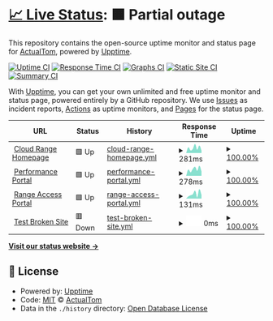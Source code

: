 # [📈 Live Status](https://status.cloudrangecyber.com): <!--live status--> **🟧 Partial outage**

This repository contains the open-source uptime monitor and status page for [ActualTom](https://status.cloudrangecyber.com), powered by [Upptime](https://github.com/upptime/upptime).

[![Uptime CI](https://github.com/ActualTom/crc-uptime/workflows/Uptime%20CI/badge.svg)](https://github.com/ActualTom/crc-uptime/actions?query=workflow%3A%22Uptime+CI%22)
[![Response Time CI](https://github.com/ActualTom/crc-uptime/workflows/Response%20Time%20CI/badge.svg)](https://github.com/ActualTom/crc-uptime/actions?query=workflow%3A%22Response+Time+CI%22)
[![Graphs CI](https://github.com/ActualTom/crc-uptime/workflows/Graphs%20CI/badge.svg)](https://github.com/ActualTom/crc-uptime/actions?query=workflow%3A%22Graphs+CI%22)
[![Static Site CI](https://github.com/ActualTom/crc-uptime/workflows/Static%20Site%20CI/badge.svg)](https://github.com/ActualTom/crc-uptime/actions?query=workflow%3A%22Static+Site+CI%22)
[![Summary CI](https://github.com/ActualTom/crc-uptime/workflows/Summary%20CI/badge.svg)](https://github.com/ActualTom/crc-uptime/actions?query=workflow%3A%22Summary+CI%22)

With [Upptime](https://upptime.js.org), you can get your own unlimited and free uptime monitor and status page, powered entirely by a GitHub repository. We use [Issues](https://github.com/ActualTom/crc-uptime/issues) as incident reports, [Actions](https://github.com/ActualTom/crc-uptime/actions) as uptime monitors, and [Pages](https://status.cloudrangecyber.com) for the status page.

<!--start: status pages-->
<!-- This summary is generated by Upptime (https://github.com/upptime/upptime) -->
<!-- Do not edit this manually, your changes will be overwritten -->
<!-- prettier-ignore -->
| URL | Status | History | Response Time | Uptime |
| --- | ------ | ------- | ------------- | ------ |
| <img alt="" src="https://icons.duckduckgo.com/ip3/www.cloudrangecyber.com.ico" height="13"> [Cloud Range Homepage](https://www.cloudrangecyber.com) | 🟩 Up | [cloud-range-homepage.yml](https://github.com/ActualTom/crc-uptime/commits/HEAD/history/cloud-range-homepage.yml) | <details><summary><img alt="Response time graph" src="./graphs/cloud-range-homepage/response-time-week.png" height="20"> 281ms</summary><br><a href="https://ActualTom.github.io/crc-uptime/history/cloud-range-homepage"><img alt="Response time 507" src="https://img.shields.io/endpoint?url=https%3A%2F%2Fraw.githubusercontent.com%2FActualTom%2Fcrc-uptime%2FHEAD%2Fapi%2Fcloud-range-homepage%2Fresponse-time.json"></a><br><a href="https://ActualTom.github.io/crc-uptime/history/cloud-range-homepage"><img alt="24-hour response time 127" src="https://img.shields.io/endpoint?url=https%3A%2F%2Fraw.githubusercontent.com%2FActualTom%2Fcrc-uptime%2FHEAD%2Fapi%2Fcloud-range-homepage%2Fresponse-time-day.json"></a><br><a href="https://ActualTom.github.io/crc-uptime/history/cloud-range-homepage"><img alt="7-day response time 281" src="https://img.shields.io/endpoint?url=https%3A%2F%2Fraw.githubusercontent.com%2FActualTom%2Fcrc-uptime%2FHEAD%2Fapi%2Fcloud-range-homepage%2Fresponse-time-week.json"></a><br><a href="https://ActualTom.github.io/crc-uptime/history/cloud-range-homepage"><img alt="30-day response time 349" src="https://img.shields.io/endpoint?url=https%3A%2F%2Fraw.githubusercontent.com%2FActualTom%2Fcrc-uptime%2FHEAD%2Fapi%2Fcloud-range-homepage%2Fresponse-time-month.json"></a><br><a href="https://ActualTom.github.io/crc-uptime/history/cloud-range-homepage"><img alt="1-year response time 507" src="https://img.shields.io/endpoint?url=https%3A%2F%2Fraw.githubusercontent.com%2FActualTom%2Fcrc-uptime%2FHEAD%2Fapi%2Fcloud-range-homepage%2Fresponse-time-year.json"></a></details> | <details><summary><a href="https://ActualTom.github.io/crc-uptime/history/cloud-range-homepage">100.00%</a></summary><a href="https://ActualTom.github.io/crc-uptime/history/cloud-range-homepage"><img alt="All-time uptime 100.00%" src="https://img.shields.io/endpoint?url=https%3A%2F%2Fraw.githubusercontent.com%2FActualTom%2Fcrc-uptime%2FHEAD%2Fapi%2Fcloud-range-homepage%2Fuptime.json"></a><br><a href="https://ActualTom.github.io/crc-uptime/history/cloud-range-homepage"><img alt="24-hour uptime 100.00%" src="https://img.shields.io/endpoint?url=https%3A%2F%2Fraw.githubusercontent.com%2FActualTom%2Fcrc-uptime%2FHEAD%2Fapi%2Fcloud-range-homepage%2Fuptime-day.json"></a><br><a href="https://ActualTom.github.io/crc-uptime/history/cloud-range-homepage"><img alt="7-day uptime 100.00%" src="https://img.shields.io/endpoint?url=https%3A%2F%2Fraw.githubusercontent.com%2FActualTom%2Fcrc-uptime%2FHEAD%2Fapi%2Fcloud-range-homepage%2Fuptime-week.json"></a><br><a href="https://ActualTom.github.io/crc-uptime/history/cloud-range-homepage"><img alt="30-day uptime 100.00%" src="https://img.shields.io/endpoint?url=https%3A%2F%2Fraw.githubusercontent.com%2FActualTom%2Fcrc-uptime%2FHEAD%2Fapi%2Fcloud-range-homepage%2Fuptime-month.json"></a><br><a href="https://ActualTom.github.io/crc-uptime/history/cloud-range-homepage"><img alt="1-year uptime 100.00%" src="https://img.shields.io/endpoint?url=https%3A%2F%2Fraw.githubusercontent.com%2FActualTom%2Fcrc-uptime%2FHEAD%2Fapi%2Fcloud-range-homepage%2Fuptime-year.json"></a></details>
| <img alt="" src="https://icons.duckduckgo.com/ip3/certification.cloudrangecyber.com.ico" height="13"> [Performance Portal](https://certification.cloudrangecyber.com) | 🟩 Up | [performance-portal.yml](https://github.com/ActualTom/crc-uptime/commits/HEAD/history/performance-portal.yml) | <details><summary><img alt="Response time graph" src="./graphs/performance-portal/response-time-week.png" height="20"> 278ms</summary><br><a href="https://ActualTom.github.io/crc-uptime/history/performance-portal"><img alt="Response time 317" src="https://img.shields.io/endpoint?url=https%3A%2F%2Fraw.githubusercontent.com%2FActualTom%2Fcrc-uptime%2FHEAD%2Fapi%2Fperformance-portal%2Fresponse-time.json"></a><br><a href="https://ActualTom.github.io/crc-uptime/history/performance-portal"><img alt="24-hour response time 181" src="https://img.shields.io/endpoint?url=https%3A%2F%2Fraw.githubusercontent.com%2FActualTom%2Fcrc-uptime%2FHEAD%2Fapi%2Fperformance-portal%2Fresponse-time-day.json"></a><br><a href="https://ActualTom.github.io/crc-uptime/history/performance-portal"><img alt="7-day response time 278" src="https://img.shields.io/endpoint?url=https%3A%2F%2Fraw.githubusercontent.com%2FActualTom%2Fcrc-uptime%2FHEAD%2Fapi%2Fperformance-portal%2Fresponse-time-week.json"></a><br><a href="https://ActualTom.github.io/crc-uptime/history/performance-portal"><img alt="30-day response time 312" src="https://img.shields.io/endpoint?url=https%3A%2F%2Fraw.githubusercontent.com%2FActualTom%2Fcrc-uptime%2FHEAD%2Fapi%2Fperformance-portal%2Fresponse-time-month.json"></a><br><a href="https://ActualTom.github.io/crc-uptime/history/performance-portal"><img alt="1-year response time 317" src="https://img.shields.io/endpoint?url=https%3A%2F%2Fraw.githubusercontent.com%2FActualTom%2Fcrc-uptime%2FHEAD%2Fapi%2Fperformance-portal%2Fresponse-time-year.json"></a></details> | <details><summary><a href="https://ActualTom.github.io/crc-uptime/history/performance-portal">100.00%</a></summary><a href="https://ActualTom.github.io/crc-uptime/history/performance-portal"><img alt="All-time uptime 100.00%" src="https://img.shields.io/endpoint?url=https%3A%2F%2Fraw.githubusercontent.com%2FActualTom%2Fcrc-uptime%2FHEAD%2Fapi%2Fperformance-portal%2Fuptime.json"></a><br><a href="https://ActualTom.github.io/crc-uptime/history/performance-portal"><img alt="24-hour uptime 100.00%" src="https://img.shields.io/endpoint?url=https%3A%2F%2Fraw.githubusercontent.com%2FActualTom%2Fcrc-uptime%2FHEAD%2Fapi%2Fperformance-portal%2Fuptime-day.json"></a><br><a href="https://ActualTom.github.io/crc-uptime/history/performance-portal"><img alt="7-day uptime 100.00%" src="https://img.shields.io/endpoint?url=https%3A%2F%2Fraw.githubusercontent.com%2FActualTom%2Fcrc-uptime%2FHEAD%2Fapi%2Fperformance-portal%2Fuptime-week.json"></a><br><a href="https://ActualTom.github.io/crc-uptime/history/performance-portal"><img alt="30-day uptime 100.00%" src="https://img.shields.io/endpoint?url=https%3A%2F%2Fraw.githubusercontent.com%2FActualTom%2Fcrc-uptime%2FHEAD%2Fapi%2Fperformance-portal%2Fuptime-month.json"></a><br><a href="https://ActualTom.github.io/crc-uptime/history/performance-portal"><img alt="1-year uptime 100.00%" src="https://img.shields.io/endpoint?url=https%3A%2F%2Fraw.githubusercontent.com%2FActualTom%2Fcrc-uptime%2FHEAD%2Fapi%2Fperformance-portal%2Fuptime-year.json"></a></details>
| <img alt="" src="https://icons.duckduckgo.com/ip3/range.cloudrangecyber.com.ico" height="13"> [Range Access Portal](https://range.cloudrangecyber.com) | 🟩 Up | [range-access-portal.yml](https://github.com/ActualTom/crc-uptime/commits/HEAD/history/range-access-portal.yml) | <details><summary><img alt="Response time graph" src="./graphs/range-access-portal/response-time-week.png" height="20"> 131ms</summary><br><a href="https://ActualTom.github.io/crc-uptime/history/range-access-portal"><img alt="Response time 162" src="https://img.shields.io/endpoint?url=https%3A%2F%2Fraw.githubusercontent.com%2FActualTom%2Fcrc-uptime%2FHEAD%2Fapi%2Frange-access-portal%2Fresponse-time.json"></a><br><a href="https://ActualTom.github.io/crc-uptime/history/range-access-portal"><img alt="24-hour response time 101" src="https://img.shields.io/endpoint?url=https%3A%2F%2Fraw.githubusercontent.com%2FActualTom%2Fcrc-uptime%2FHEAD%2Fapi%2Frange-access-portal%2Fresponse-time-day.json"></a><br><a href="https://ActualTom.github.io/crc-uptime/history/range-access-portal"><img alt="7-day response time 131" src="https://img.shields.io/endpoint?url=https%3A%2F%2Fraw.githubusercontent.com%2FActualTom%2Fcrc-uptime%2FHEAD%2Fapi%2Frange-access-portal%2Fresponse-time-week.json"></a><br><a href="https://ActualTom.github.io/crc-uptime/history/range-access-portal"><img alt="30-day response time 164" src="https://img.shields.io/endpoint?url=https%3A%2F%2Fraw.githubusercontent.com%2FActualTom%2Fcrc-uptime%2FHEAD%2Fapi%2Frange-access-portal%2Fresponse-time-month.json"></a><br><a href="https://ActualTom.github.io/crc-uptime/history/range-access-portal"><img alt="1-year response time 162" src="https://img.shields.io/endpoint?url=https%3A%2F%2Fraw.githubusercontent.com%2FActualTom%2Fcrc-uptime%2FHEAD%2Fapi%2Frange-access-portal%2Fresponse-time-year.json"></a></details> | <details><summary><a href="https://ActualTom.github.io/crc-uptime/history/range-access-portal">100.00%</a></summary><a href="https://ActualTom.github.io/crc-uptime/history/range-access-portal"><img alt="All-time uptime 100.00%" src="https://img.shields.io/endpoint?url=https%3A%2F%2Fraw.githubusercontent.com%2FActualTom%2Fcrc-uptime%2FHEAD%2Fapi%2Frange-access-portal%2Fuptime.json"></a><br><a href="https://ActualTom.github.io/crc-uptime/history/range-access-portal"><img alt="24-hour uptime 100.00%" src="https://img.shields.io/endpoint?url=https%3A%2F%2Fraw.githubusercontent.com%2FActualTom%2Fcrc-uptime%2FHEAD%2Fapi%2Frange-access-portal%2Fuptime-day.json"></a><br><a href="https://ActualTom.github.io/crc-uptime/history/range-access-portal"><img alt="7-day uptime 100.00%" src="https://img.shields.io/endpoint?url=https%3A%2F%2Fraw.githubusercontent.com%2FActualTom%2Fcrc-uptime%2FHEAD%2Fapi%2Frange-access-portal%2Fuptime-week.json"></a><br><a href="https://ActualTom.github.io/crc-uptime/history/range-access-portal"><img alt="30-day uptime 100.00%" src="https://img.shields.io/endpoint?url=https%3A%2F%2Fraw.githubusercontent.com%2FActualTom%2Fcrc-uptime%2FHEAD%2Fapi%2Frange-access-portal%2Fuptime-month.json"></a><br><a href="https://ActualTom.github.io/crc-uptime/history/range-access-portal"><img alt="1-year uptime 100.00%" src="https://img.shields.io/endpoint?url=https%3A%2F%2Fraw.githubusercontent.com%2FActualTom%2Fcrc-uptime%2FHEAD%2Fapi%2Frange-access-portal%2Fuptime-year.json"></a></details>
| <img alt="" src="https://icons.duckduckgo.com/ip3/thissitedoesnotexist.koj.co.ico" height="13"> [Test Broken Site](https://thissitedoesnotexist.koj.co) | 🟥 Down | [test-broken-site.yml](https://github.com/ActualTom/crc-uptime/commits/HEAD/history/test-broken-site.yml) | <details><summary><img alt="Response time graph" src="./graphs/test-broken-site/response-time-week.png" height="20"> 0ms</summary><br><a href="https://ActualTom.github.io/crc-uptime/history/test-broken-site"><img alt="Response time 0" src="https://img.shields.io/endpoint?url=https%3A%2F%2Fraw.githubusercontent.com%2FActualTom%2Fcrc-uptime%2FHEAD%2Fapi%2Ftest-broken-site%2Fresponse-time.json"></a><br><a href="https://ActualTom.github.io/crc-uptime/history/test-broken-site"><img alt="24-hour response time 0" src="https://img.shields.io/endpoint?url=https%3A%2F%2Fraw.githubusercontent.com%2FActualTom%2Fcrc-uptime%2FHEAD%2Fapi%2Ftest-broken-site%2Fresponse-time-day.json"></a><br><a href="https://ActualTom.github.io/crc-uptime/history/test-broken-site"><img alt="7-day response time 0" src="https://img.shields.io/endpoint?url=https%3A%2F%2Fraw.githubusercontent.com%2FActualTom%2Fcrc-uptime%2FHEAD%2Fapi%2Ftest-broken-site%2Fresponse-time-week.json"></a><br><a href="https://ActualTom.github.io/crc-uptime/history/test-broken-site"><img alt="30-day response time 0" src="https://img.shields.io/endpoint?url=https%3A%2F%2Fraw.githubusercontent.com%2FActualTom%2Fcrc-uptime%2FHEAD%2Fapi%2Ftest-broken-site%2Fresponse-time-month.json"></a><br><a href="https://ActualTom.github.io/crc-uptime/history/test-broken-site"><img alt="1-year response time 0" src="https://img.shields.io/endpoint?url=https%3A%2F%2Fraw.githubusercontent.com%2FActualTom%2Fcrc-uptime%2FHEAD%2Fapi%2Ftest-broken-site%2Fresponse-time-year.json"></a></details> | <details><summary><a href="https://ActualTom.github.io/crc-uptime/history/test-broken-site">100.00%</a></summary><a href="https://ActualTom.github.io/crc-uptime/history/test-broken-site"><img alt="All-time uptime 100.00%" src="https://img.shields.io/endpoint?url=https%3A%2F%2Fraw.githubusercontent.com%2FActualTom%2Fcrc-uptime%2FHEAD%2Fapi%2Ftest-broken-site%2Fuptime.json"></a><br><a href="https://ActualTom.github.io/crc-uptime/history/test-broken-site"><img alt="24-hour uptime 100.00%" src="https://img.shields.io/endpoint?url=https%3A%2F%2Fraw.githubusercontent.com%2FActualTom%2Fcrc-uptime%2FHEAD%2Fapi%2Ftest-broken-site%2Fuptime-day.json"></a><br><a href="https://ActualTom.github.io/crc-uptime/history/test-broken-site"><img alt="7-day uptime 100.00%" src="https://img.shields.io/endpoint?url=https%3A%2F%2Fraw.githubusercontent.com%2FActualTom%2Fcrc-uptime%2FHEAD%2Fapi%2Ftest-broken-site%2Fuptime-week.json"></a><br><a href="https://ActualTom.github.io/crc-uptime/history/test-broken-site"><img alt="30-day uptime 100.00%" src="https://img.shields.io/endpoint?url=https%3A%2F%2Fraw.githubusercontent.com%2FActualTom%2Fcrc-uptime%2FHEAD%2Fapi%2Ftest-broken-site%2Fuptime-month.json"></a><br><a href="https://ActualTom.github.io/crc-uptime/history/test-broken-site"><img alt="1-year uptime 100.00%" src="https://img.shields.io/endpoint?url=https%3A%2F%2Fraw.githubusercontent.com%2FActualTom%2Fcrc-uptime%2FHEAD%2Fapi%2Ftest-broken-site%2Fuptime-year.json"></a></details>

<!--end: status pages-->

[**Visit our status website →**](https://status.cloudrangecyber.com)

## 📄 License

- Powered by: [Upptime](https://github.com/upptime/upptime)
- Code: [MIT](./LICENSE) © [ActualTom](https://status.cloudrangecyber.com)
- Data in the `./history` directory: [Open Database License](https://opendatacommons.org/licenses/odbl/1-0/)
